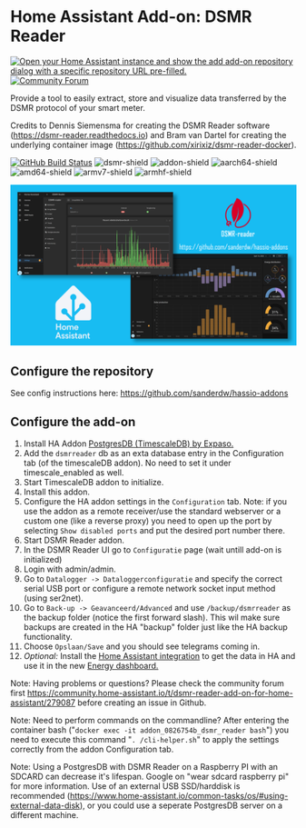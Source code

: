# Home Assistant Add-on: DSMR Reader
[![Open your Home Assistant instance and show the add add-on repository dialog with a specific repository URL pre-filled.](https://my.home-assistant.io/badges/supervisor_add_addon_repository.svg)](https://my.home-assistant.io/redirect/supervisor_add_addon_repository/?repository_url=https%3A%2F%2Fgithub.com%2Fsanderdw%2Fhassio-addons)
[![Community Forum][forum-shield]][forum]

Provide a tool to easily extract, store and visualize data transferred by the DSMR protocol of your smart meter.

Credits to Dennis Siemensma for creating the DSMR Reader software (https://dsmr-reader.readthedocs.io) and Bram van Dartel for creating the underlying container image (https://github.com/xirixiz/dsmr-reader-docker).

[![GitHub Build Status](https://github.com/sanderdw/hassio-addons/workflows/DSMR%20Reader/badge.svg?logo=github)](https://github.com/sanderdw/hassio-addons/actions) ![dsmr-shield] ![addon-shield] ![aarch64-shield] ![amd64-shield] ![armv7-shield] ![armhf-shield]

![DSMR Reader](https://github.com/sanderdw/hassio-addons/raw/master/images/dsmr_reader.png)

[dsmr-shield]: https://img.shields.io/badge/DSMR%20Reader%20Version-%205.10.3-purple.svg?style=flat-square
[addon-shield]: https://img.shields.io/badge/Addon%20Version-%201.10.2-purple.svg?style=flat-square

[aarch64-shield]: https://img.shields.io/badge/aarch64-yes-green.svg?style=flat-square
[amd64-shield]: https://img.shields.io/badge/amd64-yes-green.svg?style=flat-square
[armv7-shield]: https://img.shields.io/badge/armv7-yes-green.svg?style=flat-square
[armhf-shield]: https://img.shields.io/badge/armhf-yes-green.svg?style=flat-square

[forum-shield]: https://img.shields.io/badge/community-forum-brightgreen.svg?style=for-the-badge
[forum]: https://community.home-assistant.io/t/dsmr-reader-add-on-for-home-assistant/279087
## Configure the repository

See config instructions here: https://github.com/sanderdw/hassio-addons


## Configure the add-on

1. Install HA Addon [PostgresDB (TimescaleDB) by Expaso.](https://community.home-assistant.io/t/home-assistant-add-on-postgresql-timescaledb/198176)
2. Add the ```dsmrreader``` db as an exta database entry in the Configuration tab (of the timescaleDB addon). No need to set it under timescale_enabled as well.
3. Start TimescaleDB addon to initialize.
4. Install this addon.
5. Configure the HA addon settings in the ```Configuration``` tab. Note: if you use the addon as a remote receiver/use the standard webserver or a custom one (like a reverse proxy) you need to open up the port by selecting ```Show disabled ports``` and put the desired port number there.
6. Start DSMR Reader addon.
7. In the DSMR Reader UI go to ```Configuratie``` page (wait untill add-on is initialized)
8. Login with admin/admin.
9. Go to ```Datalogger -> Dataloggerconfiguratie``` and specify the correct serial USB port or configure a remote network socket input method (using ser2net).
10. Go to ```Back-up -> Geavanceerd/Advanced``` and use ```/backup/dsmrreader``` as the backup folder (notice the first forward slash). This wil make sure backups are created in the HA "backup" folder just like the HA backup functionality.
11. Choose ```Opslaan/Save``` and you should see telegrams coming in.
12. _Optional:_ Install the [Home Assistant integration](https://www.home-assistant.io/integrations/dsmr_reader) to get the data in HA and use it in the new [Energy dashboard.](https://community.home-assistant.io/t/dsmr-reader-add-on-for-home-assistant/279087/131?u=sanderdw)

Note: Having problems or questions? Please check the community forum first https://community.home-assistant.io/t/dsmr-reader-add-on-for-home-assistant/279087 before creating an issue in Github.

Note: Need to perform commands on the commandline? After entering the container bash ("```docker exec -it addon_0826754b_dsmr_reader bash```") you need to execute this command "```. /cli-helper.sh```" to apply the settings correctly from the addon Configuration tab.

Note: Using a PostgresDB with DSMR Reader on a Raspberry PI with an SDCARD can decrease it's lifespan. Google on "wear sdcard raspberry pi" for more information.
Use of an external USB SSD/harddisk is recommended (https://www.home-assistant.io/common-tasks/os/#using-external-data-disk), or you could use a seperate PostgresDB server on a different machine.